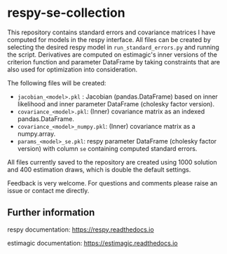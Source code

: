 # respy-se-collection

This repository contains standard errors and covariance matrices I have computed for models in the respy interface. All files can be created by selecting the desired respy model in `run_standard_errors.py` and running the script. Derivatives are computed on estimagic's inner versions of the criterion function and parameter DataFrame by taking constraints that are also used for optimization into consideration.

The following files will be created:

- `jacobian_<model>.pkl` : Jacobian (pandas.DataFrame) based on inner likelihood and inner parameter DataFrame (cholesky factor version).
- `covariance_<model>.pkl`: (Inner) covariance matrix as an indexed pandas.DataFrame.
- `covariance_<model>_numpy.pkl`: (Inner) covariance matrix as a numpy.array. 
- `params_<model>_se.pkl`: respy parameter DataFrame (cholesky factor version) with column `se` containing computed standard errors.

All files currently saved to the repository are created using 1000 solution and 400 estimation draws, which is double the default settings.

Feedback is very welcome. For questions and comments please raise an issue or contact me directly.

Further information
---------------------
respy documentation: https://respy.readthedocs.io

estimagic documentation: https://estimagic.readthedocs.io
